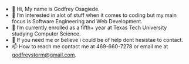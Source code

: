 - 👋 Hi, My name is Godfrey Osagiede.
- 👀 I’m interested in alot of stuff when it comes to coding but my main focus is Software Engineering and Web Development.
- 🌱 I’m currently enrolled as a fifth+ year at Texas Tech University studying Computer Science.
- 💞️ If you need me or believe i could be of help dont hesistae to contact.
- 📫 How to reach me contact me at 469-660-7278 or email me at godfreystorm@gmail.com.

<!---
godfreystorm/godfreystorm is a ✨ special ✨ repository because its `README.md` (this file) appears on your GitHub profile.
You can click the Preview link to take a look at your changes.
--->
